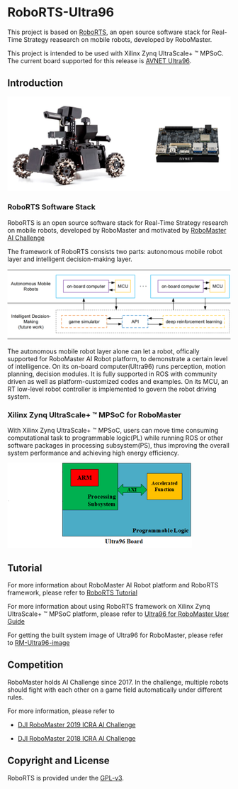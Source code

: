 # RoboRTS-Ultra96
This project is based on [RoboRTS](https://github.com/RoboMaster/RoboRTS), an open source software stack for Real-Time Strategy reasearch on mobile robots, developed by RoboMaster. 

This project is intended to be used with Xilinx Zynq UltraScale+ ™ MPSoC. The current board supported for this release is [AVNET Ultra96](https://www.96boards.org/product/ultra96/). 

## Introduction

<img src="images/robot_ultra96.jpg" style="zoom:100%;display: inline-block; float:middle"/>

### RoboRTS Software Stack

RoboRTS is an open source software stack for Real-Time Strategy research on mobile robots, developed by RoboMaster and motivated by [RoboMaster AI Challenge](#competition)

The framework of RoboRTS consists two parts: autonomous mobile robot layer and intelligent decision-making layer.

<img src="images/system.png" style="zoom:80%;display: inline-block; float:middle"/>

The autonomous mobile robot layer alone can let a robot, offically supported for RoboMaster AI Robot platform, to demonstrate a certain level of intelligence. On its on-board computer(Ultra96) runs perception, motion planning, decision modules. It is fully supported in ROS with community driven as well as platform-customized codes and examples. On its MCU, an RT low-level robot controller is implemented to govern the robot driving system.

### Xilinx Zynq UltraScale+ ™ MPSoC for RoboMaster

With Xilinx Zynq UltraScale+ ™ MPSoC, users can move time consuming computational task to programmable logic(PL) while running ROS or other software packages in processing subsystem(PS), thus improving the overall system performance and achieving high energy efficiency.

<img src="images/User_Guide_Design_Topo.png" style="zoom:70%;display: inline-block; float:middle"/>

## Tutorial

For more information about RoboMaster AI Robot platform and RoboRTS framework, please refer to [RoboRTS Tutorial](https://robomaster.github.io/RoboRTS-Tutorial/#/)

For more information about using RoboRTS framework on Xilinx Zynq UltraScale+ ™ MPSoC platform, please refer to [Ultra96 for RoboMaster User Guide](https://weiyi0207.gitbook.io/ultra96-for-robomaster-user-guide/)

For getting the built system image of Ultra96 for RoboMaster, please refer to [RM-Ultra96-image](https://github.com/weiyi0207/RM-Ultra96-image/blob/master/README.md) 

## Competition

RoboMaster holds AI Challenge since 2017. In the challenge, multiple robots should fight with each other on a game field automatically under different rules.

For more information, please refer to

- [DJI RoboMaster 2019 ICRA AI Challenge](https://icra2019.org/competitions/dji-robomaster-ai-challenge)

- [DJI RoboMaster 2018 ICRA AI Challenge](https://icra2018.org/dji-robomaster-ai-challenge/)

## Copyright and License

RoboRTS is provided under the [GPL-v3](COPYING).
